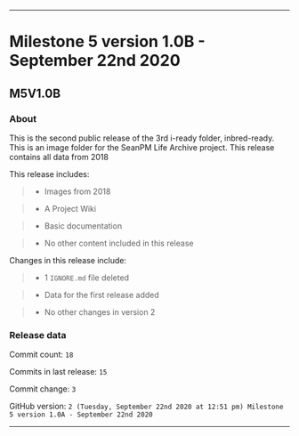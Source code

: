 
***

# Milestone 5 version 1.0B - September 22nd 2020

## M5V1.0B

### About

This is the second public release of the 3rd i-ready folder, inbred-ready. This is an image folder for the SeanPM Life Archive project. This release contains all data from 2018

This release includes:

> * Images from 2018

> * A Project Wiki

> * Basic documentation

> * No other content included in this release

Changes in this release include:

> * 1 `IGNORE.md` file deleted

> * Data for the first release added

> * No other changes in version 2

### Release data

Commit count: `18`

Commits in last release: `15`

Commit change: `3`

GitHub version: `2 (Tuesday, September 22nd 2020 at 12:51 pm) Milestone 5 version 1.0A - September 22nd 2020`

***
